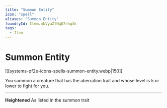 ```yaml
---
title: "Summon Entity"
icon: "spell"
aliases: "Summon Entity"
foundryId: Item.mbVyaZfNqU7rhq4k
tags:
  - Item
---
```


# Summon Entity
![[systems-pf2e-icons-spells-summon-entity.webp|150]]

You summon a creature that has the aberration trait and whose level is 5 or lower to fight for you.

* * *

**Heightened** As listed in the summon trait
